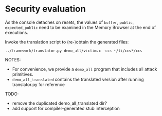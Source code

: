 # Security evaluation

As the console detaches on resets, the values of `buffer`, `public`, `expected_public` need to be examined in the Memory Browser at the end of executions.

Invoke the translation script to (re-)obtain the generated files:

```shell
../framework/translator.py demo_all/victim.c -ccs ~/ti/ccs*/ccs
```

NOTES:

* For convenience, we provide a `demo_all` program that includes all attack primitives.
* `demo_all_translated` contains the translated version after running translator.py for reference


TODO:
* remove the duplicated demo_all_translated dir?
* add support for compiler-generated stub interception